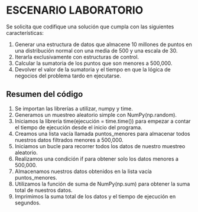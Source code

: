 # ESCENARIO LABORATORIO
Se solicita que codifique una solución que cumpla con las siguientes características:
1. Generar una estructura de datos que almacene 10 millones de puntos en una distribución
normal con una media de 500 y una escala de 30.
2. Iterarla exclusivamente con estructuras de control.
3. Calcular la sumatoria de los puntos que son menores a 500,000.
4. Devolver el valor de la sumatoria y el tiempo en que la lógica de negocios del problema
tardo en ejecutarse.

## Resumen del código
1. Se importan las librerías a utilizar, numpy y time.
2. Generamos un muestreo aleatorio simple con NumPy(np.random).
3. Iniciamos la librería time(ejecución = time.time()) para empezar a contar el tiempo de ejecución desde el inicio del programa.
4. Creamos una lista vacía llamada puntos_menores para almacenar todos nuestros datos filtrados menores a 500,000.
5. Iniciamos un bucle para recorrer todos los datos de nuestro muestreo aleatorio.
6. Realizamos una condición if para obtener solo los datos menores a 500,000.
7. Almacenamos nuestros datos obtenidos en la lista vacía puntos_menores.
8. Utilizamos la función de suma de NumPy(np.sum) para obtener la suma total de nuestros datos.
9. Imprimimos la suma total de los datos y el tiempo de ejecución en segundos.

